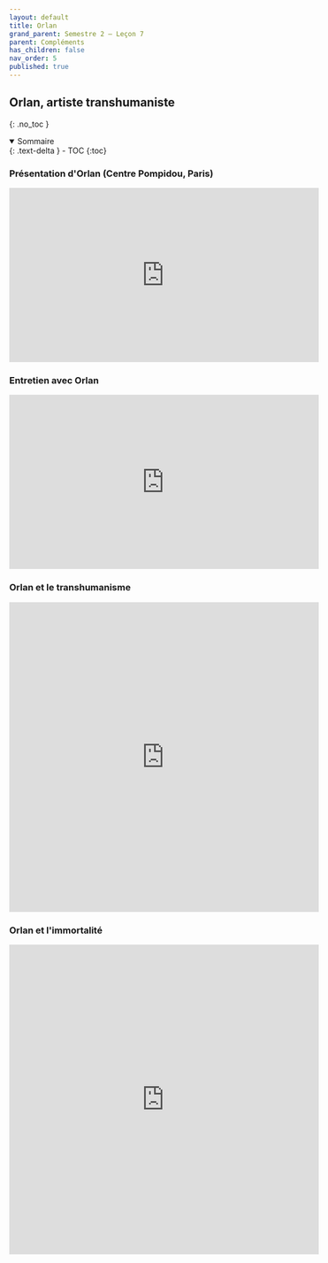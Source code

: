 ```yaml
---
layout: default
title: Orlan
grand_parent: Semestre 2 – Leçon 7
parent: Compléments
has_children: false
nav_order: 5
published: true
---
```


## Orlan, artiste transhumaniste
{: .no_toc }

<details open markdown="block">
  <summary>
    Sommaire
  </summary>
  {: .text-delta }
- TOC
{:toc}
</details>

### Présentation d'Orlan (Centre Pompidou, Paris)

<iframe width="560" height="315" src="https://www.youtube.com/embed/SXFHBlrcLmg?si=uMzfljCjw0ZCXBaW" title="YouTube video player" frameborder="0" allow="accelerometer; autoplay; clipboard-write; encrypted-media; gyroscope; picture-in-picture; web-share" referrerpolicy="strict-origin-when-cross-origin" allowfullscreen></iframe>

### Entretien avec Orlan

<iframe src="https://player.vimeo.com/video/781454792?h=b8de9ee450" width="560" height="315" frameborder="0" allow="autoplay; fullscreen; picture-in-picture" allowfullscreen></iframe>

### Orlan et le transhumanisme

<iframe src="https://player.vimeo.com/video/448301151?h=98e827f964" width="560" height="560" frameborder="0" allow="autoplay; fullscreen; picture-in-picture" allowfullscreen></iframe>

### Orlan et l'immortalité

<iframe src="https://player.vimeo.com/video/448301085?h=0653e3c6fb" width="560" height="560" frameborder="0" allow="autoplay; fullscreen; picture-in-picture" allowfullscreen></iframe>